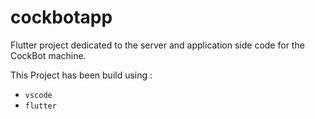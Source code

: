 # cockbotapp

Flutter project dedicated to the server and application side code for the CockBot machine.

This Project has been build using :
- `vscode`
- `flutter`